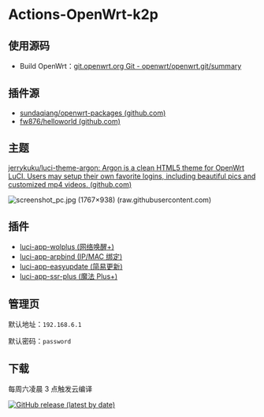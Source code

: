 # Actions-OpenWrt-k2p

## 使用源码

+ Build OpenWrt：[git.openwrt.org Git - openwrt/openwrt.git/summary](https://git.openwrt.org/openwrt/openwrt.git)

## 插件源

+ [sundaqiang/openwrt-packages (github.com)](https://github.com/sundaqiang/openwrt-packages)
+ [fw876/helloworld (github.com)](https://github.com/fw876/helloworld)

## 主题

[jerrykuku/luci-theme-argon: Argon is a clean HTML5 theme for OpenWrt LuCI. Users may setup their own favorite logins, including beautiful pics and customized mp4 videos. (github.com)](https://github.com/jerrykuku/luci-theme-argon)

![screenshot_pc.jpg (1767×938) (raw.githubusercontent.com)](https://raw.githubusercontent.com/jerrykuku/luci-theme-argon/master/Screenshots/screenshot_pc.jpg)

## 插件

+ [luci-app-wolplus (网络唤醒+)](https://github.com/sundaqiang/openwrt-packages/tree/master/luci-app-wolplus)
+ [luci-app-arpbind (IP/MAC 绑定)](https://github.com/coolsnowwolf/luci/tree/master/applications/luci-app-arpbind)
+ [luci-app-easyupdate (简易更新)](https://github.com/sundaqiang/openwrt-packages/tree/master/luci-app-easyupdate)
+ [luci-app-ssr-plus (魔法 Plus+)](https://github.com/fw876/helloworld/tree/master/luci-app-ssr-plus)

## 管理页

默认地址：`192.168.6.1`

默认密码：`password`

## 下载

每周六凌晨 3 点触发云编译

[![GitHub release (latest by date)](https://img.shields.io/github/v/release/SGPublic/k2p-lede?style=for-the-badge&label=Download)](https://github.com/SGPublic/k2p-lede/releases/latest)
